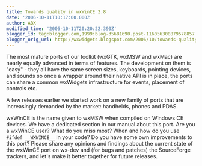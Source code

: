 ```yaml
---
title: Towards quality in wxWinCE 2.8
date: '2006-10-11T10:17:00.000Z'
author: ABX
modified_time: '2006-10-11T20:20:22.390Z'
blogger_id: tag:blogger.com,1999:blog-35681690.post-116056300879578857
blogger_orig_url: http://wxwidgets.blogspot.com/2006/10/towards-quality-in-wxwince-28.html
---
```


The most mature ports of our toolkit (wxGTK, wxMSW and wxMac) are nearly equally
advanced in terms of features. The development on them is "easy" - they all have
the same screen sizes, keyboards, pointing devices, and sounds so once a wrapper
around their native API is in place, the ports can share a common wxWidgets
infrastructure for events, placement of controls etc.

A few releases earlier we started work on a new family of ports that are
increasingly demanded by the market: handhelds, phones and PDAS.

wxWinCE is the name given to wxMSW when compiled on Windows CE devices. We have
a dedicated section in our manual about this port. Are you a wxWinCE user? What
do you miss most? When and how do you use `#ifdef __WXWINCE__` in your code? Do
you have some own improvements to this port? Please share any opinions and
findings about the current state of the wxWinCE port on wx-dev and (for bugs and
patches) the SourceForge trackers, and let's make it better together for future
releases.
